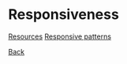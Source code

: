 # Responsiveness #

[Resources](http://bradfrost.github.io/this-is-responsive/resources.html)
[Responsive patterns](http://bradfrost.github.io/this-is-responsive/patterns.html)

[Back](README.md)
